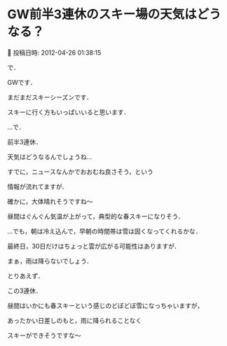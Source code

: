 # GW前半3連休のスキー場の天気はどうなる？

📅 投稿日時: 2012-04-26 01:38:15

で．


GWです．


まだまだスキーシーズンです．


スキーに行く方もいっぱいいると思います．





…で．


前半3連休．


天気はどうなるんでしょうね…


すでに，ニュースなんかでおおむね良さそう，という


情報が流れてますが．





確かに，大体晴れそうですね～


昼間はぐんぐん気温が上がって，典型的な春スキーになりそう．


…でも，朝は冷え込んで，早朝の時間帯は雪は固くなってくれるかな．





最終日，30日だけはちょっと雲が広がる可能性はありますが．


まぁ，雨は降らないでしょう．





とりあえず．


この3連休．


昼間はいかにも春スキーという感じのどぼどぼ雪になっちゃいますが，


あったかい日差しのもと，雨に降られることなく


スキーができそうですな～
